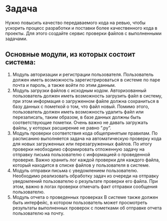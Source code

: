 # Задача

Нужно повысить качество передаваемого кода на ревью, чтобы ускорить процесс разработки и поставки более качественного кода в проекты. Для этого создайте сервис проверки файлов с выполненными задачами.


## Основные модули, из которых состоит система:
1. Модуль авторизации и регистрации пользователя.
Пользователь должен иметь возможность зарегистрироваться в системе по паре почта и пароль, а также войти по этим данным.
2. Модуль загрузки файлов с исходным кодом.
Авторизованный пользователь должен иметь возможность загрузить файл в систему, при этом информация о загруженном файле должна сохраниться в базу данных с пометкой о том, что файл новый. Помимо этого, пользователь должен иметь возможность удалить файл или перезаписать, таким образом, в базе данных должны быть соответствующие пометки. Очень важно не давать загружать файлы, у которых расширение не равно “.py”.
3. Модуль проверки соответствия кода общепринятым правилам.
По расписанию выполняется задача на автоматическую проверку кода для новых загруженных или перезагруженных файлов. По итогу проверки необходимо сформировать отложенную задачу на отправку письма пользователю с информацией о проведенной проверке. Важно хранить лог каждой проверки для каждого файла, который находится в списке файлов у пользователя в системе.
4. Модуль отправки письма с уведомлением пользователю.
Необходимо реализовать обработку задач из очереди на отправку уведомлений пользователю о результате проверки его файла. При этом, важно в логах проверки отмечать факт отправки сообщения пользователю.
5. Модуль отчета о проведенных проверках
В системе также должен быть интерфейс, в котором пользователь может просмотреть результаты выполненных проверок с пометками об отправке отчета пользователю на почту.
